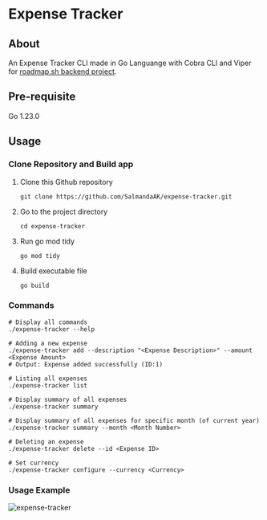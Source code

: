 # Expense Tracker

## About
An Expense Tracker CLI made in Go Languange with Cobra CLI and Viper for [roadmap.sh backend project](https://roadmap.sh/projects/expense-tracker).

## Pre-requisite
Go 1.23.0

## Usage
### Clone Repository and Build app
1. Clone this Github repository
   ```
   git clone https://github.com/SalmandaAK/expense-tracker.git
   ```
2. Go to the project directory
   ```
   cd expense-tracker
   ```
3. Run go mod tidy
   ```
   go mod tidy
   ```
4. Build executable file
   ```
   go build
   ```

### Commands
```
# Display all commands
./expense-tracker --help

# Adding a new expense
./expense-tracker add --description "<Expense Description>" --amount <Expense Amount>
# Output: Expense added successfully (ID:1)

# Listing all expenses
./expense-tracker list

# Display summary of all expenses
./expense-tracker summary

# Display summary of all expenses for specific month (of current year)
./expense-tracker summary --month <Month Number>

# Deleting an expense
./expense-tracker delete --id <Expense ID>

# Set currency
./expense-tracker configure --currency <Currency>
```

### Usage Example
![expense-tracker](https://github.com/user-attachments/assets/320eff0d-019a-4e6e-ad42-bd7b5104e621)
